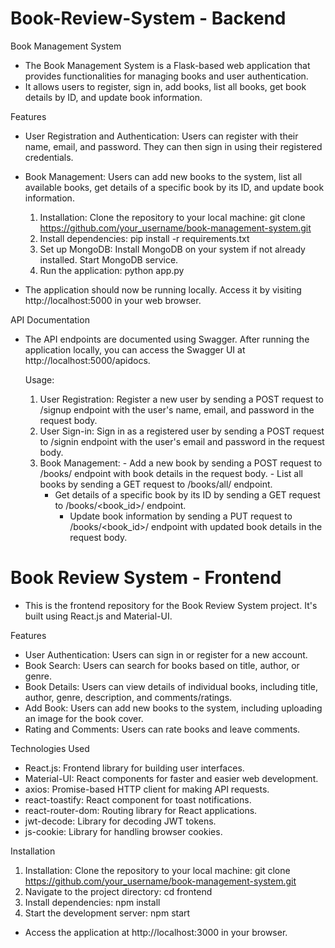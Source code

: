 # Book-Review-System - Backend
Book Management System
 - The Book Management System is a Flask-based web application that provides functionalities for managing books and user authentication. 
 - It allows users to register, sign in, add books, list all books, get book details by ID, and update book information.

Features
 - User Registration and Authentication: Users can register with their name, email, and password. They can then sign in using their 
   registered credentials.
 - Book Management: Users can add new books to the system, list all available books, get details of a specific book by its ID, and update 
   book information.	

	1. Installation:
		    Clone the repository to your local machine:
		    	git clone https://github.com/your_username/book-management-system.git
	2. Install dependencies:
		    pip install -r requirements.txt
	3. Set up MongoDB:
		    Install MongoDB on your system if not already installed.
		    Start MongoDB service.
	4. Run the application:
		    python app.py

 - The application should now be running locally. Access it by visiting http://localhost:5000 in your web browser.

API Documentation
 - The API endpoints are documented using Swagger. After running the application locally, you can access the Swagger UI at 
   http://localhost:5000/apidocs.

	Usage:
	1. User Registration: Register a new user by sending a POST request to /signup endpoint with the user's name, email, and password 
           in the request body.
	2. User Sign-in: Sign in as a registered user by sending a POST request to /signin endpoint with the user's email and password in 
           the request body.
	3. Book Management:
           - Add a new book by sending a POST request to /books/ endpoint with book details in the request body.
           - List all books by sending a GET request to /books/all/ endpoint.
	   - Get details of a specific book by its ID by sending a GET request to /books/<book_id>/ endpoint.
           - Update book information by sending a PUT request to /books/<book_id>/ endpoint with updated book details in the request body.


# Book Review System - Frontend

 - This is the frontend repository for the Book Review System project. It's built using React.js and Material-UI.

Features
 - User Authentication: Users can sign in or register for a new account.
 - Book Search: Users can search for books based on title, author, or genre.
 - Book Details: Users can view details of individual books, including title, author, genre, description, and comments/ratings.
 - Add Book: Users can add new books to the system, including uploading an image for the book cover.
 - Rating and Comments: Users can rate books and leave comments.

Technologies Used
 - React.js: Frontend library for building user interfaces.
 - Material-UI: React components for faster and easier web development.
 - axios: Promise-based HTTP client for making API requests.
 - react-toastify: React component for toast notifications.
 - react-router-dom: Routing library for React applications.
 - jwt-decode: Library for decoding JWT tokens.
 - js-cookie: Library for handling browser cookies.

Installation
1. Installation:
   	Clone the repository to your local machine:
		git clone https://github.com/your_username/book-management-system.git
2. Navigate to the project directory:
   	cd frontend
3. Install dependencies:
	npm install
4. Start the development server:
	npm start
 - Access the application at http://localhost:3000 in your browser.
